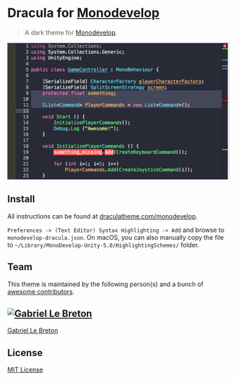 # Dracula for [Monodevelop](http://Monodevelop.com)

> A dark theme for [Monodevelop](http://monodevelop.com).

![Screenshot](monodevelop-dracula-screenshot.png)

## Install

All instructions can be found at [draculatheme.com/monodevelop](https://draculatheme.com/monodevelop).

`Preferences -> (Text Editor) Syntax Highlighting -> Add` and browse to `monodevelop-dracula.json`. On macOS, you can also manually copy the file to `~/Library/MonoDevelop-Unity-5.0/HighlightingSchemes/` folder.

## Team

This theme is maintained by the following person(s) and a bunch of [awesome contributors](https://github.com/dracula/template/graphs/contributors).

[![Gabriel Le Breton](https://avatars0.githubusercontent.com/u/1264761?v=3&s=70)](https://github.com/gableroux) 
---
[Gabriel Le Breton](https://github.com/gableroux)

## License

[MIT License](./LICENSE)
